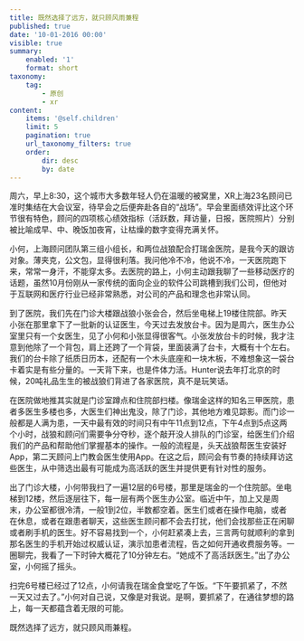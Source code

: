 ```yaml
---
title: 既然选择了远方，就只顾风雨兼程
published: true
date: '10-01-2016 00:00'
visible: true
summary:
    enabled: '1'
    format: short
taxonomy:
    tag:
        - 原创
        - xr
content:
    items: '@self.children'
    limit: 5
    pagination: true
    url_taxonomy_filters: true
    order:
        dir: desc
        by: date
---
```


周六，早上8:30，这个城市大多数年轻人仍在温暖的被窝里，XR上海23名顾问已准时集结在大会议室，待早会之后便奔赴各自的“战场”。早会里面绩效评比这个环节很有特色，顾问的四项核心绩效指标（活跃数，拜访量，日报，医院照片）分别被比喻成早、中、晚饭加夜宵，让枯燥的数字变得充满关怀。

小何，上海顾问团队第三组小组长，和两位战狼配合打瑞金医院，是我今天的跟访对象。薄夹克，公文包，显得很利落。我问他冷不冷，他说不冷，一天医院跑下来，常常一身汗，不能穿太多。去医院的路上，小何主动跟我聊了一些移动医疗的话题，虽然10月份刚从一家传统的面向企业的软件公司跳槽到我们公司，但他对于互联网和医疗行业已经非常熟悉，对公司的产品和理念也非常认同。

到了医院，我们先在门诊大楼跟战狼小张会合，然后坐电梯上19楼住院部。昨天小张在那里拿下了一批新的认证医生，今天过去发放台卡。因为是周六，医生办公室里只有一个女医生，见了小何和小张显得很客气。小张发放台卡的时候，我才注意到他除了一个背包，肩上还跨了一个背袋，里面装满了台卡，大概有十个左右。我们的台卡除了纸质日历本，还配有一个木头底座和一块木板，不难想象这一袋台卡着实是有些分量的。一天背下来，也是件体力活。Hunter说去年打北京的时候，20吨礼品生生的被战狼们背进了各家医院，真不是玩笑话。

在医院做地推其实就是门诊室蹲点和住院部扫楼。像瑞金这样的知名三甲医院，患者多医生多楼也多，大医生们神出鬼没，除了门诊，其他地方难见踪影。而门诊一般都是人满为患，一天中最有效的时间只有中午11点到12点，下午4点到5点这两个小时，战狼和顾问们需要争分夺秒，逐个敲开没人排队的门诊室，给医生们介绍我们的产品和帮助他们掌握基本的操作。一般的流程是，头天战狼帮医生安装好App，第二天顾问上门教会医生使用App。在这之后，顾问会有节奏的持续拜访这些医生，从中筛选出最有可能成为高活跃的医生并提供更有针对性的服务。

出了门诊大楼，小何带我扫了一遍12层的6号楼，那里是瑞金的一个住院部。坐电梯到12楼，然后逐层往下，每一层有两个医生办公室。临近中午，加上又是周末，办公室都很冷清，一般1到2位，半数都空着。医生们或者在操作电脑，或者在休息，或者在跟患者聊天，这些医生顾问都不会去打扰，他们会找那些正在闲聊或者刷手机的医生。好不容易找到一个，小何赶紧凑上去，三言两句就顺利的拿到那名医生的手机开始过权威认证，演示加患者流程，告之如何开通收费服务等。一圈聊完，我看了一下时钟大概花了10分钟左右。“她成不了高活跃医生。”出了办公室，小何摇了摇头。

扫完6号楼已经过了12点，小何请我在瑞金食堂吃了午饭。“下午要抓紧了，不然一天又过去了。”小何对自己说，又像是对我说。是啊，要抓紧了，在通往梦想的路上，每一天都蕴含着无限的可能。

既然选择了远方，就只顾风雨兼程。